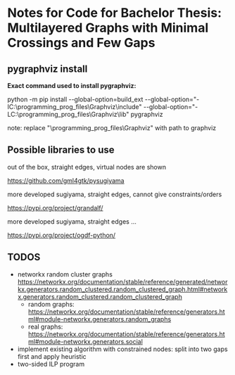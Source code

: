 # Notes for Code for Bachelor Thesis: Multilayered Graphs with Minimal Crossings and Few Gaps

## pygraphviz install

__Exact command used to install pygraphviz:__

python -m pip install --global-option=build_ext --global-option="-IC:\programming_prog_files\Graphviz\include" --global-option="-LC:\programming_prog_files\Graphviz\lib" pygraphviz

note: replace "\programming_prog_files\Graphviz" with path to graphviz


## Possible libraries to use

out of the box, straight edges, virtual nodes are shown

https://github.com/gml4gtk/pysugiyama

more developed sugiyama, straight edges, cannot give constraints/orders

https://pypi.org/project/grandalf/

 more developed sugiyama, straight edges ...

https://pypi.org/project/ogdf-python/


## TODOS

- networkx random cluster graphs https://networkx.org/documentation/stable/reference/generated/networkx.generators.random_clustered.random_clustered_graph.html#networkx.generators.random_clustered.random_clustered_graph
  - random graphs: https://networkx.org/documentation/stable/reference/generators.html#module-networkx.generators.random_graphs
  - real graphs: https://networkx.org/documentation/stable/reference/generators.html#module-networkx.generators.social
- implement existing algorithm with constrained nodes: split into two gaps first and apply heuristic
- two-sided ILP program